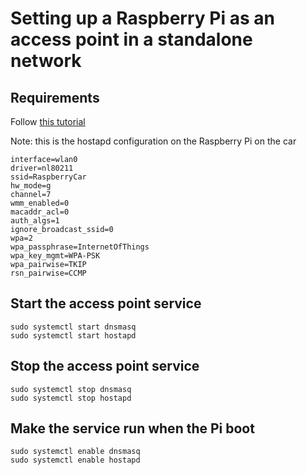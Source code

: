 # Setting up a Raspberry Pi as an access point in a standalone network 

## Requirements

Follow [this tutorial](https://www.raspberrypi.org/documentation/configuration/wireless/access-point.md)

Note: this is the hostapd configuration on the Raspberry Pi on the car

```
interface=wlan0
driver=nl80211
ssid=RaspberryCar
hw_mode=g
channel=7
wmm_enabled=0
macaddr_acl=0
auth_algs=1
ignore_broadcast_ssid=0
wpa=2
wpa_passphrase=InternetOfThings
wpa_key_mgmt=WPA-PSK
wpa_pairwise=TKIP
rsn_pairwise=CCMP
```

## Start the access point service

```
sudo systemctl start dnsmasq
sudo systemctl start hostapd
```

## Stop the access point service

```
sudo systemctl stop dnsmasq
sudo systemctl stop hostapd
```

## Make the service run when the Pi boot

```
sudo systemctl enable dnsmasq
sudo systemctl enable hostapd
```

